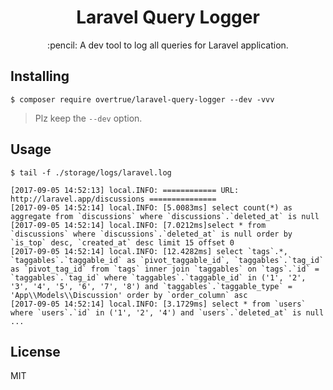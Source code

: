 <h1 align="center"> Laravel Query Logger </h1>

<p align="center"> :pencil: A dev tool to log all queries for Laravel application.</p> 

## Installing

```shell
$ composer require overtrue/laravel-query-logger --dev -vvv
```

> Plz keep the `--dev` option.

## Usage

```shell
$ tail -f ./storage/logs/laravel.log 
```

    [2017-09-05 14:52:13] local.INFO: ============ URL: http://laravel.app/discussions ===============
    [2017-09-05 14:52:14] local.INFO: [5.0083ms] select count(*) as aggregate from `discussions` where `discussions`.`deleted_at` is null
    [2017-09-05 14:52:14] local.INFO: [7.0212ms]select * from `discussions` where `discussions`.`deleted_at` is null order by `is_top` desc, `created_at` desc limit 15 offset 0
    [2017-09-05 14:52:14] local.INFO: [12.4282ms] select `tags`.*, `taggables`.`taggable_id` as `pivot_taggable_id`, `taggables`.`tag_id` as `pivot_tag_id` from `tags` inner join `taggables` on `tags`.`id` = `taggables`.`tag_id` where `taggables`.`taggable_id` in ('1', '2', '3', '4', '5', '6', '7', '8') and `taggables`.`taggable_type` = 'App\\Models\\Discussion' order by `order_column` asc
    [2017-09-05 14:52:14] local.INFO: [3.1729ms] select * from `users` where `users`.`id` in ('1', '2', '4') and `users`.`deleted_at` is null
    ...
## License

MIT
